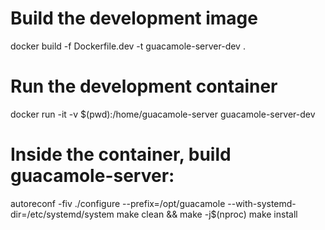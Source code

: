 # Build the development image
docker build -f Dockerfile.dev -t guacamole-server-dev .

# Run the development container
docker run -it -v $(pwd):/home/guacamole-server guacamole-server-dev

# Inside the container, build guacamole-server:
autoreconf -fiv
./configure --prefix=/opt/guacamole --with-systemd-dir=/etc/systemd/system
make clean && make -j$(nproc)
make install